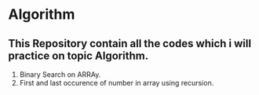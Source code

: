 # Algorithm
This Repository contain all the codes which i will practice on topic Algorithm.
-----

1. Binary Search on ARRAy.
2. First and last occurence of number in array using recursion.

